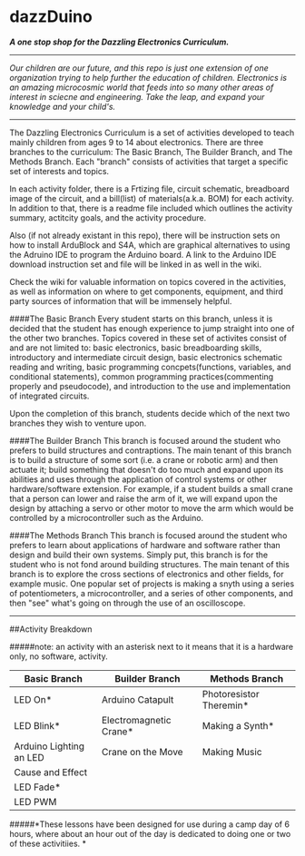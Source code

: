 # dazzDuino
**_A one stop shop for the Dazzling Electronics Curriculum._**

---

*Our children are our future, and this repo is just one extension of one organization trying to help further the education of children. Electronics is an amazing microcosmic world that feeds into so many other areas of interest in sciecne and engineering. Take the leap, and expand your knowledge and your child's.*

---

The Dazzling Electronics Curriculum is a set of activities developed to teach mainly children from ages 9 to 14 about electronics. There are three branches to the curriculum: The Basic Branch, The Builder Branch, and The Methods Branch. Each "branch" consists of activities that target a specific set of interests and topics.

In each activity folder, there is a Frtizing file, circuit schematic, breadboard image of the circuit, and a bill(list) of materials(a.k.a. BOM) for each activity. In addition to that, there is a readme file included which outlines the activity summary, actitcity goals, and the activity procedure.

Also (if not already existant in this repo), there will be instruction sets on how to install ArduBlock and S4A, which are graphical alternatives to using the Adruino IDE to program the Arduino board. A link to the Arduino IDE download instruction set and file will be linked in as well in the wiki.

Check the wiki for valuable information on topics covered in the activities, as well as information on where to get components, equipment, and third party sources of information that will be immensely helpful.

####The Basic Branch
Every student starts on this branch, unless it is decided that the student has enough experience to jump straight into one of the other two branches. Topics covered in these set of activites consist of and are not limited to: basic electronics, basic breadboarding skills, introductory and intermediate circuit design, basic electronics schematic reading and writing, basic programming concpets(functions, variables, and conditional statements), common programming practices(commenting properly and pseudocode), and introduction to the use and implementation of integrated circuits.

Upon the completion of this branch, students decide which of the next two branches they wish to venture upon.

####The Builder Branch
This branch is focused around the student who prefers to build structures and contraptions. The main tenant of this branch is to build a structure of some sort (i.e. a crane or robotic arm) and then actuate it; build something that doesn't do too much and expand upon its abilities and uses through the application of control systems or other hardware/software extension. For example, if a student builds a small crane that a person can lower and raise the arm of it, we will expand upon the design by attaching a servo or other motor to move the arm which would be controlled by a microcontroller such as the Arduino. 

####The Methods Branch
This branch is focused around the student who prefers to learn about applications of hardware and software rather than design and build their own systems. Simply put, this branch is for the student who is not fond around building structures. The main tenant of this branch is to explore the cross sections of electronics and other fields, for example music. One popular set of projects is making a snyth using a series of potentiometers, a microcontroller, and a series of other components, and then "see" what's going on through the use of an oscilloscope. 

---

##Activity Breakdown

#####note: an activity with an asterisk next to it means that it is a hardware only, no software, activity.

|Basic Branch | Builder Branch | Methods Branch|
|----------------- | ------------------- | ---------------------|
| LED On* | Arduino Catapult | Photoresistor Theremin* |
| LED Blink* | Electromagnetic Crane* | Making a Synth* |
| Arduino Lighting an LED | Crane on the Move | Making Music |
| Cause and Effect |
| LED Fade* |
| LED PWM |

#####*These lessons have been designed for use during a camp day of 6 hours, where about an hour out of the day is dedicated to doing one or two of these activitiies. *
